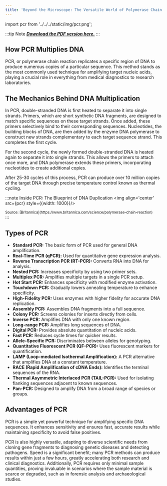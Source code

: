 ```yaml
---
title: 'Beyond the Microscope: The Versatile World of Polymerase Chain Reaction (PCR)'
---
```

import pcr from '../../../static/img/pcr.png';


:::tip Note
[***Download the PDF version here.***](../../../src/assets/PCR%20Overview.pdf)
:::
<!--  -->

## How PCR Multiplies DNA
PCR, or polymerase chain reaction replicates a specific region of DNA to produce numerous copies of a particular sequence. This method stands as the most commonly used technique for amplifying target nucleic acids, playing a crucial role in everything from medical diagnostics to research laboratories.

## The Mechanics Behind DNA Multiplication

In PCR, double-stranded DNA is first heated to separate it into single strands. Primers, which are short synthetic DNA fragments, are designed to match specific sequences on these target strands. Once added, these primers selectively bind to their corresponding sequences. Nucleotides, the building blocks of DNA, are then added by the enzyme DNA polymerase to construct new strands complementary to each target sequence strand. This completes the first cycle.

For the second cycle, the newly formed double-stranded DNA is heated again to separate it into single strands. This allows the primers to attach once more, and DNA polymerase extends these primers, incorporating nucleotides to create additional copies.

After 25-30 cycles of this process, PCR can produce over 10 million copies of the target DNA through precise temperature control known as thermal cycling.

:::note Inside PCR: The Blueprint of DNA Duplication
<img align='center' src={pcr} style={{width: 1000}}/> <br clear="both"/>
<figcaption>
    <sub>Source: [Britannica](https://www.britannica.com/science/polymerase-chain-reaction)</sub>
</figcaption>   
:::

## Types of PCR
- **Standard PCR:** The basic form of PCR used for general DNA amplification.  
- **Real-Time PCR (qPCR):** Used for quantitative gene expression analysis.  
- **Reverse Transcription PCR (RT-PCR):** Converts RNA into DNA for analysis.  
- **Nested PCR:** Increases specificity by using two primer sets.  
- **Multiplex PCR:** Amplifies multiple targets in a single PCR setup.  
- **Hot Start PCR:** Enhances specificity with modified enzyme activation.  
- **Touchdown PCR:** Gradually lowers annealing temperature to enhance specificity.  
- **High-Fidelity PCR:** Uses enzymes with higher fidelity for accurate DNA replication.  
- **Assembly PCR:** Assembles DNA fragments into a full sequence.  
- **Colony PCR:** Screens colonies for inserts directly from cells.  
- **Inverse PCR:** Amplifies DNA with only one known region.  
- **Long-range PCR:** Amplifies long sequences of DNA.  
- **Digital PCR:** Provides absolute quantitation of nucleic acids.  
- **Fast PCR:** Reduces cycle times for quicker results.  
- **Allele-Specific PCR:** Discriminates between alleles for genotyping.  
- **Quantitative Fluorescent PCR (QF-PCR):** Uses fluorescent markers for quantification.  
- **LAMP (Loop-mediated Isothermal Amplification):** A PCR alternative that amplifies DNA at a constant temperature.  
- **RACE (Rapid Amplification of cDNA Ends):** Identifies the terminal sequences of the RNA.  
- **Thermal Asymmetric Interlaced PCR (TAIL-PCR):** Used for isolating flanking sequences adjacent to known sequences.  
- **Pan-PCR:** Designed to amplify DNA from a broad range of species or groups.  
  
  

## Advantages of PCR
PCR is a simple yet powerful technique for amplifying specific DNA sequences. It enhances sensitivity and ensures fast, accurate results while maintaining specificity to avoid false positives.

PCR is also highly versatile, adapting to diverse scientific needs from cloning gene fragments to diagnosing genetic diseases and detecting pathogens. Speed is a significant benefit; many PCR methods can produce results within just a few hours, greatly accelerating both research and clinical diagnostics. Additionally, PCR requires only minimal sample quantities, proving invaluable in scenarios where the sample material is scarce or degraded, such as in forensic analysis and archaeological studies.
